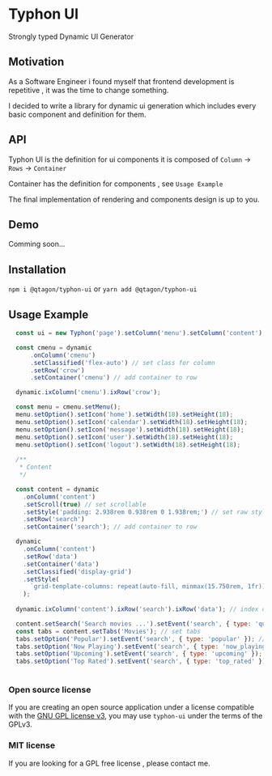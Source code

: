 # Typhon UI

Strongly typed Dynamic UI Generator



## Motivation

As a Software Engineer i found myself that frontend development is repetitive , it was the time to change something.

I decided to write a library for dynamic ui generation which includes every basic component and definition for them.



## API

Typhon UI is the definition for ui components it is composed of `Column` → `Rows` → `Container`

Container has the definition for components , see `Usage Example`

The final implementation of rendering and components design is up to you.



## Demo

Comming soon...



## Installation

`npm i @qtagon/typhon-ui` or `yarn add @qtagon/typhon-ui`



## Usage Example

```javascript
  const ui = new Typhon('page').setColumn('menu').setColumn('content');

  const cmenu = dynamic
      .onColumn('cmenu')
      .setClassified('flex-auto') // set class for column
      .setRow('crow')
      .setContainer('cmenu') // add container to row

  dynamic.ixColumn('cmenu').ixRow('crow');

  const menu = cmenu.setMenu();
  menu.setOption().setIcon('home').setWidth(18).setHeight(18);
  menu.setOption().setIcon('calendar').setWidth(18).setHeight(18);
  menu.setOption().setIcon('message').setWidth(18).setHeight(18);
  menu.setOption().setIcon('user').setWidth(18).setHeight(18);
  menu.setOption().setIcon('logout').setWidth(18).setHeight(18);
  
  /**
   * Content
   */

  const content = dynamic
    .onColumn('content')
    .setScroll(true) // set scrollable
    .setStyle('padding: 2.938rem 0.938rem 0 1.938rem;') // set raw style
    .setRow('search')
    .setContainer('search'); // add container to row

  dynamic
    .onColumn('content')
    .setRow('data')
    .setContainer('data')
    .setClassified('display-grid')
    .setStyle(
      `grid-template-columns: repeat(auto-fill, minmax(15.750rem, 1fr)); grid-gap: 1.875rem;`
    );
    
  dynamic.ixColumn('content').ixRow('search').ixRow('data'); // index columns & rows

  content.setSearch('Search movies ...').setEvent('search', { type: 'query' });
  const tabs = content.setTabs('Movies'); // set tabs
  tabs.setOption('Popular').setEvent('search', { type: 'popular' }); // set tabs options & events
  tabs.setOption('Now Playing').setEvent('search', { type: 'now_playing' });
  tabs.setOption('Upcoming').setEvent('search', { type: 'upcoming' });
  tabs.setOption('Top Rated').setEvent('search', { type: 'top_rated' });
  
```


### Open source license

If you are creating an open source application under a license compatible with the [GNU GPL license v3](https://www.gnu.org/licenses/gpl-3.0.html), you may use `typhon-ui` under the terms of the GPLv3.



### MIT license

If you are looking for a GPL free license , please contact me.
